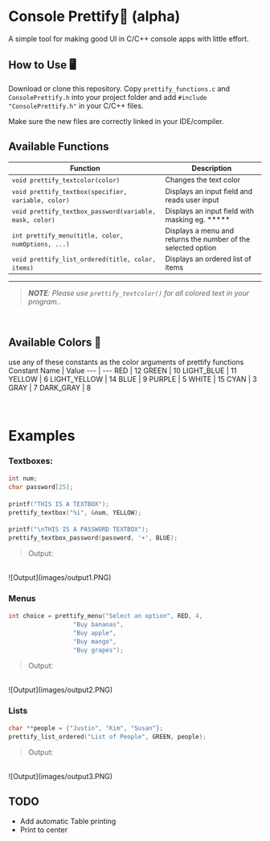 # Console Prettify🎨 (alpha)
A simple tool for making good UI in C/C++ console apps with little effort.

## How to Use 🖥️
Download or clone this repository. Copy `prettify_functions.c` and `ConsolePrettify.h` into your project folder and add `#include "ConsolePrettify.h"` in your C/C++ files.

Make sure the new files are correctly linked in your IDE/compiler.

## Available Functions

Function | Description
--- | --- 
`void prettify_textcolor(color)` | Changes the text color
`void prettify_textbox(specifier, variable, color)` | Displays an input field and reads user input
`void prettify_textbox_password(variable, mask, color)` | Displays an input field with masking eg. *****
`int prettify_menu(title, color, numOptions, ...)` | Displays a menu and returns the number of the selected option
`void prettify_list_ordered(title, color, items)` | Displays an ordered list of items


---
> _**NOTE**: Please use `prettify_textcolor()` for all colored text in your program._.

<br>

## Available Colors 🌈
use any of these constants as the color arguments of prettify functions
Constant Name | Value
--- | --- 
RED | 12
GREEN |  10
LIGHT_BLUE | 11
YELLOW | 6
LIGHT_YELLOW | 14
BLUE | 9
PURPLE | 5
WHITE | 15
CYAN | 3
GRAY | 7
DARK_GRAY | 8

<br>

# Examples
### Textboxes:

```c
int num;
char password[25];

printf("THIS IS A TEXTBOX");
prettify_textbox("%i", &num, YELLOW);

printf("\nTHIS IS A PASSWORD TEXTBOX");
prettify_textbox_password(password, '+', BLUE);
```
> Output:
<br>
  ![Output](images/output1.PNG)


### Menus
```c
int choice = prettify_menu("Select an option", RED, 4,
                  "Buy bananas",
                  "Buy apple",
                  "Buy mango",
                  "Buy grapes");
```
> Output:
<br>
![Output](images/output2.PNG)


### Lists
```c
char **people = {"Justin", "Kim", "Susan"};
prettify_list_ordered("List of People", GREEN, people);
```
> Output:
<br>
![Output](images/output3.PNG)

## TODO
- Add automatic Table printing
- Print to center

